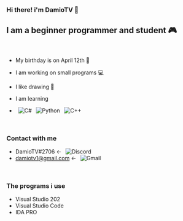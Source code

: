 ### Hi there! i'm DamioTV 👋

## I am a beginner programmer and student 🎮

<br />

- My birthday is on April 12th 🎂
- I am working on small programs 💻
- I like drawing 📐

- I am learning
- &ensp;![C#](https://img.shields.io/badge/C%23-239120?style=for-the-badge&logo=c-sharp&logoColor=white) &ensp;![Python](https://img.shields.io/badge/Python-3776AB?style=for-the-badge&logo=python&logoColor=white) &ensp;![C++](https://img.shields.io/badge/C%2B%2B-00599C?style=for-the-badge&logo=c%2B%2B&logoColor=white)

<br />

### Contact with me
- DamioTV#2706 <- &ensp;![Discord](https://img.shields.io/badge/Discord-7289DA?style=for-the-badge&logo=discord&logoColor=white)
- damiotv1@gmail.com <- &ensp;![Gmail](https://img.shields.io/badge/Gmail-D14836?style=for-the-badge&logo=gmail&logoColor=white)

<br />

### The programs i use
- Visual Studio 202
- Visual Studio Code
- IDA PRO
